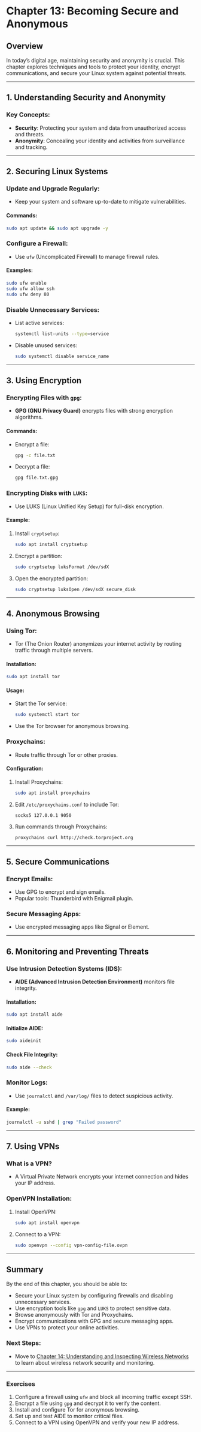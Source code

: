 # Chapter 13: Becoming Secure and Anonymous

## Overview

In today’s digital age, maintaining security and anonymity is crucial. This chapter explores techniques and tools to protect your identity, encrypt communications, and secure your Linux system against potential threats.

---

## 1. Understanding Security and Anonymity

### Key Concepts:
- **Security**: Protecting your system and data from unauthorized access and threats.
- **Anonymity**: Concealing your identity and activities from surveillance and tracking.

---

## 2. Securing Linux Systems

### Update and Upgrade Regularly:
- Keep your system and software up-to-date to mitigate vulnerabilities.

#### Commands:
```bash
sudo apt update && sudo apt upgrade -y
```

### Configure a Firewall:
- Use `ufw` (Uncomplicated Firewall) to manage firewall rules.

#### Examples:
```bash
sudo ufw enable
sudo ufw allow ssh
sudo ufw deny 80
```

### Disable Unnecessary Services:
- List active services:
  ```bash
  systemctl list-units --type=service
  ```
- Disable unused services:
  ```bash
  sudo systemctl disable service_name
  ```

---

## 3. Using Encryption

### Encrypting Files with `gpg`:
- **GPG (GNU Privacy Guard)** encrypts files with strong encryption algorithms.

#### Commands:
- Encrypt a file:
  ```bash
  gpg -c file.txt
  ```
- Decrypt a file:
  ```bash
  gpg file.txt.gpg
  ```

### Encrypting Disks with `LUKS`:
- Use LUKS (Linux Unified Key Setup) for full-disk encryption.

#### Example:
1. Install `cryptsetup`:
   ```bash
   sudo apt install cryptsetup
   ```
2. Encrypt a partition:
   ```bash
   sudo cryptsetup luksFormat /dev/sdX
   ```
3. Open the encrypted partition:
   ```bash
   sudo cryptsetup luksOpen /dev/sdX secure_disk
   ```

---

## 4. Anonymous Browsing

### Using Tor:
- Tor (The Onion Router) anonymizes your internet activity by routing traffic through multiple servers.

#### Installation:
```bash
sudo apt install tor
```

#### Usage:
- Start the Tor service:
  ```bash
  sudo systemctl start tor
  ```
- Use the Tor browser for anonymous browsing.

### Proxychains:
- Route traffic through Tor or other proxies.

#### Configuration:
1. Install Proxychains:
   ```bash
   sudo apt install proxychains
   ```
2. Edit `/etc/proxychains.conf` to include Tor:
   ```
   socks5 127.0.0.1 9050
   ```
3. Run commands through Proxychains:
   ```bash
   proxychains curl http://check.torproject.org
   ```

---

## 5. Secure Communications

### Encrypt Emails:
- Use GPG to encrypt and sign emails.
- Popular tools: Thunderbird with Enigmail plugin.

### Secure Messaging Apps:
- Use encrypted messaging apps like Signal or Element.

---

## 6. Monitoring and Preventing Threats

### Use Intrusion Detection Systems (IDS):
- **AIDE (Advanced Intrusion Detection Environment)** monitors file integrity.

#### Installation:
```bash
sudo apt install aide
```

#### Initialize AIDE:
```bash
sudo aideinit
```

#### Check File Integrity:
```bash
sudo aide --check
```

### Monitor Logs:
- Use `journalctl` and `/var/log/` files to detect suspicious activity.

#### Example:
```bash
journalctl -u sshd | grep "Failed password"
```

---

## 7. Using VPNs

### What is a VPN?
- A Virtual Private Network encrypts your internet connection and hides your IP address.

### OpenVPN Installation:
1. Install OpenVPN:
   ```bash
   sudo apt install openvpn
   ```
2. Connect to a VPN:
   ```bash
   sudo openvpn --config vpn-config-file.ovpn
   ```

---

## Summary

By the end of this chapter, you should be able to:
- Secure your Linux system by configuring firewalls and disabling unnecessary services.
- Use encryption tools like `gpg` and `LUKS` to protect sensitive data.
- Browse anonymously with Tor and Proxychains.
- Encrypt communications with GPG and secure messaging apps.
- Use VPNs to protect your online activities.

### Next Steps:
- Move to [Chapter 14: Understanding and Inspecting Wireless Networks](chapter-14-understanding-and-inspecting-wireless-networks.md) to learn about wireless network security and monitoring.

---

### Exercises

1. Configure a firewall using `ufw` and block all incoming traffic except SSH.
2. Encrypt a file using `gpg` and decrypt it to verify the content.
3. Install and configure Tor for anonymous browsing.
4. Set up and test AIDE to monitor critical files.
5. Connect to a VPN using OpenVPN and verify your new IP address.
